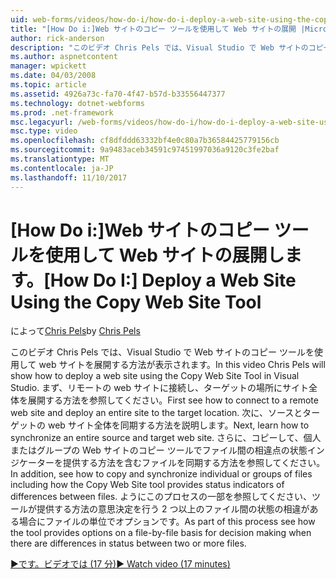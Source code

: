 ```yaml
---
uid: web-forms/videos/how-do-i/how-do-i-deploy-a-web-site-using-the-copy-web-site-tool
title: "[How Do i:]Web サイトのコピー ツールを使用して Web サイトの展開 |Microsoft ドキュメント"
author: rick-anderson
description: "このビデオ Chris Pels では、Visual Studio で Web サイトのコピー ツールを使用して web サイトを展開する方法が表示されます。 リモート web サイトに接続する方法が初めて表示としています."
ms.author: aspnetcontent
manager: wpickett
ms.date: 04/03/2008
ms.topic: article
ms.assetid: 4926a73c-fa70-4f47-b57d-b33556447377
ms.technology: dotnet-webforms
ms.prod: .net-framework
msc.legacyurl: /web-forms/videos/how-do-i/how-do-i-deploy-a-web-site-using-the-copy-web-site-tool
msc.type: video
ms.openlocfilehash: cf8dfddd63332bf4e0c80a7b36584425779156cb
ms.sourcegitcommit: 9a9483aceb34591c97451997036a9120c3fe2baf
ms.translationtype: MT
ms.contentlocale: ja-JP
ms.lasthandoff: 11/10/2017
---
```

<a name="how-do-i-deploy-a-web-site-using-the-copy-web-site-tool"></a><span data-ttu-id="941ca-104">[How Do i:]Web サイトのコピー ツールを使用して Web サイトの展開します。</span><span class="sxs-lookup"><span data-stu-id="941ca-104">[How Do I:] Deploy a Web Site Using the Copy Web Site Tool</span></span>
====================
<span data-ttu-id="941ca-105">によって[Chris Pels](https://twitter.com/chrispels)</span><span class="sxs-lookup"><span data-stu-id="941ca-105">by [Chris Pels](https://twitter.com/chrispels)</span></span>

<span data-ttu-id="941ca-106">このビデオ Chris Pels では、Visual Studio で Web サイトのコピー ツールを使用して web サイトを展開する方法が表示されます。</span><span class="sxs-lookup"><span data-stu-id="941ca-106">In this video Chris Pels will show how to deploy a web site using the Copy Web Site Tool in Visual Studio.</span></span> <span data-ttu-id="941ca-107">まず、リモートの web サイトに接続し、ターゲットの場所にサイト全体を展開する方法を参照してください。</span><span class="sxs-lookup"><span data-stu-id="941ca-107">First see how to connect to a remote web site and deploy an entire site to the target location.</span></span> <span data-ttu-id="941ca-108">次に、ソースとターゲットの web サイト全体を同期する方法を説明します。</span><span class="sxs-lookup"><span data-stu-id="941ca-108">Next, learn how to synchronize an entire source and target web site.</span></span> <span data-ttu-id="941ca-109">さらに、コピーして、個人またはグループの Web サイトのコピー ツールでファイル間の相違点の状態インジケーターを提供する方法を含むファイルを同期する方法を参照してください。</span><span class="sxs-lookup"><span data-stu-id="941ca-109">In addition, see how to copy and synchronize individual or groups of files including how the Copy Web Site tool provides status indicators of differences between files.</span></span> <span data-ttu-id="941ca-110">ようにこのプロセスの一部を参照してください、ツールが提供する方法の意思決定を行う 2 つ以上のファイル間の状態の相違がある場合にファイルの単位でオプションです。</span><span class="sxs-lookup"><span data-stu-id="941ca-110">As part of this process see how the tool provides options on a file-by-file basis for decision making when there are differences in status between two or more files.</span></span>

[<span data-ttu-id="941ca-111">&#9654;です。ビデオでは (17 分)</span><span class="sxs-lookup"><span data-stu-id="941ca-111">&#9654; Watch video (17 minutes)</span></span>](https://channel9.msdn.com/Blogs/ASP-NET-Site-Videos/how-do-i-deploy-a-web-site-using-the-copy-web-site-tool)
